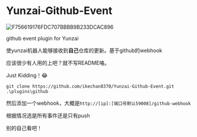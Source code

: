 # Yunzai-Github-Event
![F756619176FDC707BBBB9B233DCAC896](https://user-images.githubusercontent.com/21212372/228231656-4e6c65d1-7e63-4037-a30f-9cf8e9fe46da.gif)

github event plugin for Yunzai

使yunzai机器人能够接收到**自己**仓库的更新。基于github的webhook

应该很少有人用的上吧？就不写README咯。

Just Kidding！😂

```
git clone https://github.com/ikechan8370/Yunzai-Github-Event.git .\plugins\github
```

然后添加一个webhook，大概是`http://[ip]:[端口号默认59008]/github-webhook`

根据情况选是所有事件还是只有push

别的自己看吧！

